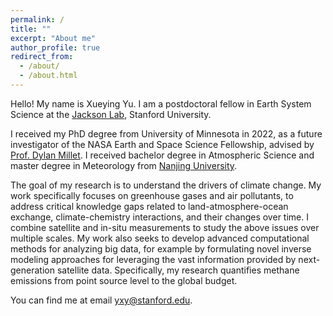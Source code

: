```yaml
---
permalink: /
title: ""
excerpt: "About me"
author_profile: true
redirect_from: 
  - /about/
  - /about.html
---
```


Hello! My name is Xueying Yu. I am a postdoctoral fellow in Earth System Science at the [Jackson Lab](https://jacksonlab.stanford.edu/), Stanford University.

I received my PhD degree from University of Minnesota in 2022, as a future investigator of the NASA Earth and Space Science Fellowship, advised by [Prof. Dylan Millet](https://atmoschem.umn.edu/). I received bachelor degree in Atmospheric Science and master degree in Meteorology from [Nanjing University](https://as.nju.edu.cn/as_en/main.htm).

The goal of my research is to understand the drivers of climate change. My work specifically focuses on greenhouse gases and air pollutants, to address critical knowledge gaps related to land-atmosphere-ocean exchange, climate-chemistry interactions, and their changes over time. I combine satellite and in-situ measurements to study the above issues over multiple scales. My work also seeks to develop advanced computational methods for analyzing big data, for example by formulating novel inverse modeling approaches for leveraging the vast information provided by next-generation satellite data. Specifically, my research quantifies methane emissions from point source level to the global budget.

You can find me at email yxy@stanford.edu.
